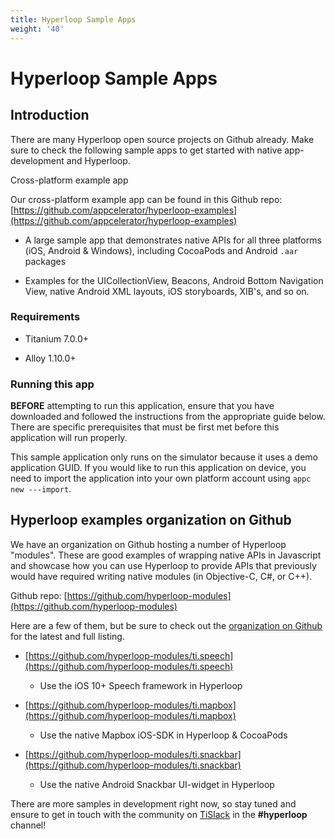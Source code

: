 ```yaml
---
title: Hyperloop Sample Apps
weight: '40'
---
```


# Hyperloop Sample Apps

## Introduction

There are many Hyperloop open source projects on Github already. Make sure to check the following sample apps to get started with native app-development and Hyperloop.

Cross-platform example app

Our cross-platform example app can be found in this Github repo: [https://github.com/appcelerator/hyperloop-examples](https://github.com/appcelerator/hyperloop-examples)

* A large sample app that demonstrates native APIs for all three platforms (iOS, Android & Windows), including CocoaPods and Android `.aar` packages

* Examples for the UICollectionView, Beacons, Android Bottom Navigation View, native Android XML layouts, iOS storyboards, XIB's, and so on.

### Requirements

* Titanium 7.0.0+

* Alloy 1.10.0+

### Running this app

**BEFORE** attempting to run this application, ensure that you have downloaded and followed the instructions from the appropriate guide below. There are specific prerequisites that must be first met before this application will run properly.

This sample application only runs on the simulator because it uses a demo application GUID. If you would like to run this application on device, you need to import the application into your own platform account using `appc new ---import`.

## Hyperloop examples organization on Github

We have an organization on Github hosting a number of Hyperloop "modules". These are good examples of wrapping native APIs in Javascript and showcase how you can use Hyperloop to provide APIs that previously would have required writing native modules (in Objective-C, C#, or C++).

Github repo: [https://github.com/hyperloop-modules](https://github.com/hyperloop-modules)

Here are a few of them, but be sure to check out the [organization on Github](https://github.com/hyperloop-modules) for the latest and full listing.

* [https://github.com/hyperloop-modules/ti.speech](https://github.com/hyperloop-modules/ti.speech)

    * Use the iOS 10+ Speech framework in Hyperloop

* [https://github.com/hyperloop-modules/ti.mapbox](https://github.com/hyperloop-modules/ti.mapbox)

    * Use the native Mapbox iOS-SDK in Hyperloop & CocoaPods

* [https://github.com/hyperloop-modules/ti.snackbar](https://github.com/hyperloop-modules/ti.snackbar)

    * Use the native Android Snackbar UI-widget in Hyperloop

There are more samples in development right now, so stay tuned and ensure to get in touch with the community on [TiSlack](http://tislack.org) in the **#hyperloop** channel!
